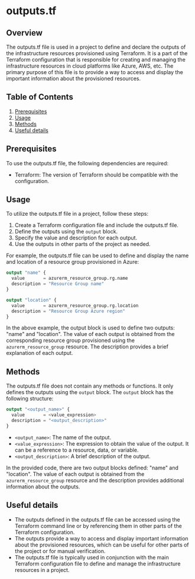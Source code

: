 # outputs.tf
## Overview
The outputs.tf file is used in a project to define and declare the outputs of the infrastructure resources provisioned using Terraform. It is a part of the Terraform configuration that is responsible for creating and managing the infrastructure resources in cloud platforms like Azure, AWS, etc. The primary purpose of this file is to provide a way to access and display the important information about the provisioned resources.

## Table of Contents
1. [Prerequisites](#prerequisites)
2. [Usage](#usage)
3. [Methods](#methods)
4. [Useful details](#properties)

## Prerequisites
To use the outputs.tf file, the following dependencies are required:
- Terraform: The version of Terraform should be compatible with the configuration.

## Usage
To utilize the outputs.tf file in a project, follow these steps:
1. Create a Terraform configuration file and include the outputs.tf file.
2. Define the outputs using the `output` block.
3. Specify the value and description for each output.
4. Use the outputs in other parts of the project as needed.

For example, the outputs.tf file can be used to define and display the name and location of a resource group provisioned in Azure:

```terraform
output "name" {
  value       = azurerm_resource_group.rg.name
  description = "Resource Group name"
}

output "location" {
  value       = azurerm_resource_group.rg.location
  description = "Resource Group Azure region"
}
```

In the above example, the output block is used to define two outputs: "name" and "location". The value of each output is obtained from the corresponding resource group provisioned using the `azurerm_resource_group` resource. The description provides a brief explanation of each output.

## Methods
The outputs.tf file does not contain any methods or functions. It only defines the outputs using the `output` block. The `output` block has the following structure:

```terraform
output "<output_name>" {
  value       = <value_expression>
  description = "<output_description>"
}
```

- `<output_name>`: The name of the output.
- `<value_expression>`: The expression to obtain the value of the output. It can be a reference to a resource, data, or variable.
- `<output_description>`: A brief description of the output.

In the provided code, there are two output blocks defined: "name" and "location". The value of each output is obtained from the `azurerm_resource_group` resource and the description provides additional information about the outputs.

## Useful details
- The outputs defined in the outputs.tf file can be accessed using the Terraform command line or by referencing them in other parts of the Terraform configuration.
- The outputs provide a way to access and display important information about the provisioned resources, which can be useful for other parts of the project or for manual verification.
- The outputs.tf file is typically used in conjunction with the main Terraform configuration file to define and manage the infrastructure resources in a project.